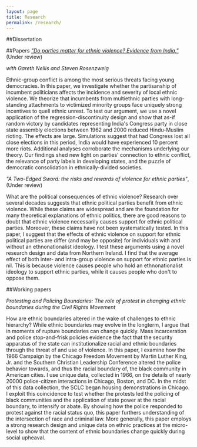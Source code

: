 ```yaml
---
layout: page
title: Research
permalink: /research/
---
```

##Dissertation<a name="dissertation"></a>

##Papers<a name="publications"></a>
<a href='https://dl.dropboxusercontent.com/u/8139153/NellisWeaverRosenzweig-APSA2015.pdf'>*"Do parties matter for ethnic violence? Evidence from India,"*</a> (Under review)

*with Gareth Nellis and Steven Rosenzweig*

Ethnic-group conflict is among the most serious threats facing young democracies. In this paper, we investigate whether the partisanship of incumbent politicians affects the incidence and severity of local ethnic violence. We theorize that incumbents from multiethnic parties with long-standing attachments to victimized minority groups face uniquely strong incentives to quell ethnic unrest. To test our argument, we use a novel application of the regression-discontinuity design and show that as-if random victory by candidates representing India's Congress party in close state assembly elections between 1962 and 2000 reduced Hindu-Muslim rioting. The effects are large. Simulations suggest that had Congress lost all close elections in this period, India would have experienced 10 percent more riots. Additional analyses corroborate the mechanisms underlying our theory. Our findings shed new light on parties' connection to ethnic conflict, the relevance of party labels in developing states, and the puzzle of democratic consolidation in ethnically-divided societies.

*"A Two-Edged Sword: the risks and rewards of violence for ethnic parties"*, (Under review)

What are the political consequences of ethnic violence? Research over several decades suggests that ethnic political parties benefit from ethnic violence. While these claims are widespread and are the foundation for many theoretical explanations of ethnic politics, there are good reasons to doubt that ethnic violence necessarily causes support for ethnic political parties. Moreover, these claims have not been systematically tested. In this paper, I suggest that the effects of ethnic violence on support for ethnic political parties are differ (and may be opposite) for individuals with and without an ethnonationalist ideology. I test these arguments using a novel research design and data from Northern Ireland. I find that the average effect of both inter- and intra-group violence on support for ethnic parties is nil. This is because violence causes  people who hold an ethnonationalist ideology to support ethnic parties, while it causes people who don't to oppose them.


##Working papers<a name="papers"></a>

*Protesting and Policing Boundaries: The role of protest in changing ethnic boundaries during the Civil Rights Movement*

How are ethnic boundaries altered in the wake of challenges to ethnic hierarchy? While ethnic boundaries may evolve in the longterm, I argue that in moments of rupture boundaries can change quickly. Mass incarceration and police stop-and-frisk policies evidence the fact that the security apparatus of the state can institutionalize racial and ethnic boundaries through the threat of and use of violence. In this paper, I examine how the 1966 Campaign by the Chicago Freedom Movement by Martin Luther King, Jr. and the Southern Christian Leadership Conference altered the police behavior towards, and thus the racial boundary of, the black community in American cities. I use unique data, collected in 1966, on the details of nearly 20000 police-citizen interactions in Chicago, Boston, and DC. In the midst of this data collection, the SCLC began housing demonstrations in Chicago. I exploit this coincidence to test whether the protests led the policing of black communities and the application of state power at the racial boundary, to intensify or abate. By showing how the police responded to protest against the racial status quo, this paper furthers understanding of the intersection of race and criminal law. More generally, this paper employs a strong research design and unique data on ethnic practices at the micro-level to show that the content of ethnic boundaries change quickly during social upheaval.
